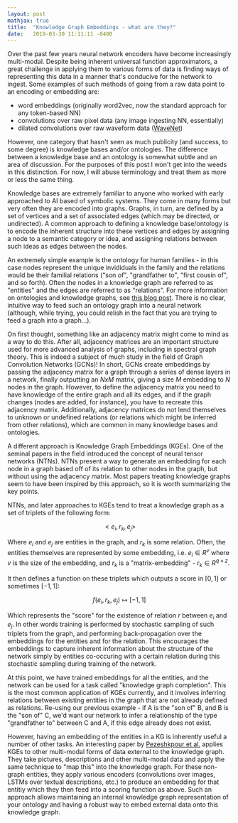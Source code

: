 ```yaml
---
layout: post
mathjax: true
title:  "Knowledge Graph Embeddings - what are they?"
date:   2019-03-30 11:11:11 -0400
---
```

Over the past few years neural network encoders have become increasingly multi-modal. Despite being inherent universal function approximators, a great challenge in applying them to various forms of data
is finding ways of representing this data in a manner that's conducive for the network to ingest. Some examples of such methods of going from a raw data point to an encoding or embedding are:
- word embeddings (originally word2vec, now the standard approach for any token-based NN)
- convolutions over raw pixel data (any image ingesting NN, essentially)
- dilated convolutions over raw waveform data ([WaveNet][wavenet-post])

However, one category that hasn't seen as much publicity (and success, to some degree) is knowledge bases and/or ontologies. The difference between a knowledge base and an ontology is somewhat subtle and an area of discussion. For the purposes of this post I won't get into the weeds in this distinction. For now, I will abuse terminology and treat them as more or less the same thing.  

Knowledge bases are extremely familiar to anyone who worked with early approached to AI based of symbolic systems. They come in many forms but very often they are encoded into graphs. Graphs, in turn, are defined by a set of vertices and a set of associated edges (which may be directed, or undirected). A common approach to defining a knowledge base/ontology is to encode the inherent structure into these vertices and edges by assigning a node to a semantic category or idea, and assigning relations between such ideas as edges between the nodes. 

An extremely simple example is the ontology for human families - in this case nodes represent the unique invididuals in the family and the relations would be their familial relations ("son of", "grandfather to", "first cousin of", and so forth). Often the nodes in a knowledge graph are referred to as "entities" and the edges are referred to as "relations". For more information on ontologies and knowledge graphs, see [this blog post][ontology-blog-post]. There is no clear, intuitive way to feed such an ontology graph into a neural network (although, while trying, you could relish in the fact that you are trying to feed a graph into a graph...). 

On first thought, something like an adjacency matrix might come to mind as a way to do this. After all, adjacency matrices are an important structure used for more advanced analysis of graphs, including in spectral graph theory. This is indeed a subject of much study in the field of Graph Convolution Networks (GCNs)! In short, GCNs create embeddings by passing the adjacency matrix for a graph through a series of dense layers in a network, finally outputting an $NxM$ matrix, giving a size $M$ embedding to $N$ nodes in the graph. However, to define the adjacency matrix you need to have knowledge of the entire graph and all its edges, and if the graph changes (nodes are added, for instance), you have to recreate this adjacency matrix. Additionally, adjacency matrices do not lend themselves to unknown or undefined relations (or relations which might be inferred from other relations), which are common in many knowledge bases and ontologies. 

A different approach is Knowledge Graph Embeddings (KGEs). One of the seminal papers in the field introduced the concept of neural tensor networks (NTNs). NTNs present a way to generate an embedding for each node in a graph based off of its relation to other nodes in the graph, but without using the adjacency matrix. Most papers treating knowledge graphs seem to have been inspired by this approach, so it is worth summarizing the key points. 

NTNs, and later approaches to KGEs tend to treat a knowledge graph as a set of triplets of the following form:

$$<e_i, r_k, e_j>$$

Where $e_i$ and $e_j$ are entities in the graph, and $r_k$ is some relation. Often, the entities themselves are represented by some embedding, i.e. $e_i \in R^v$ where $v$ is the size of the embedding, and $r_k$ is a "matrix-embedding" - $r_k \in R^{q \times z}$. 

It then defines a function on these triplets which outputs a score in $[0,1]$ or sometimes $[-1,1]$:

$$f(e_i, r_k, e_j) \mapsto [-1, 1]$$

Which represents the "score" for the existence of relation $r$ between $e_i$ and $e_j$. In other words training is performed by stochastic sampling of such triplets from the graph, and performing back-propagation over the embeddings for the entities and for the relation. This encourages the embeddings to capture inherent information about the structure of the network simply by entities co-occuring with a certain relation during this stochastic sampling during training of the network. 

At this point, we have trained embeddings for all the entities, and the network can be used for a task called "knowledge graph completion". This is the most common application of KGEs currently, and it involves inferring relations between existing entities in the graph that are not already defined as relations. Re-using our previous example - if A is the "son of" B, and B is the "son of" C, we'd want our network to infer a relationship of the type "grandfather to" between C and A, if this edge already does not exist. 

However, having an embedding of the entities in a KG is inherently useful a number of other tasks. An interesting paper by [Pezeshkpour et al.][pezeshkpour] applies KGEs to other multi-modal forms of data external to the knowledge graph. They take pictures, descriptions and other multi-modal data and apply the same technique to "map this" into the knowledge graph. For these non-graph entities, they apply various encoders (convolutions over images, LSTMs over textual descriptions, etc.) to produce an embedding for that entitiy which they then feed into a scoring function as above. Such an approach allows maintaining an internal knowledge graph representation of your ontology and having a robust way to embed external data onto this knowledge graph.  


[jekyll-docs]: https://jekyllrb.com/docs/home
[jekyll-gh]:   https://github.com/jekyll/jekyll
[jekyll-talk]: https://talk.jekyllrb.com/i
[ontology-blog-post]: https://medium.com/predict/where-ontologies-end-and-knowledge-graphs-begin-6fe0cdede1ed
[pezeshkpour]: https://www.aclweb.org/anthology/D18-1359
[wavenet-post]: https://deepmind.com/blog/wavenet-generative-model-raw-audio/
